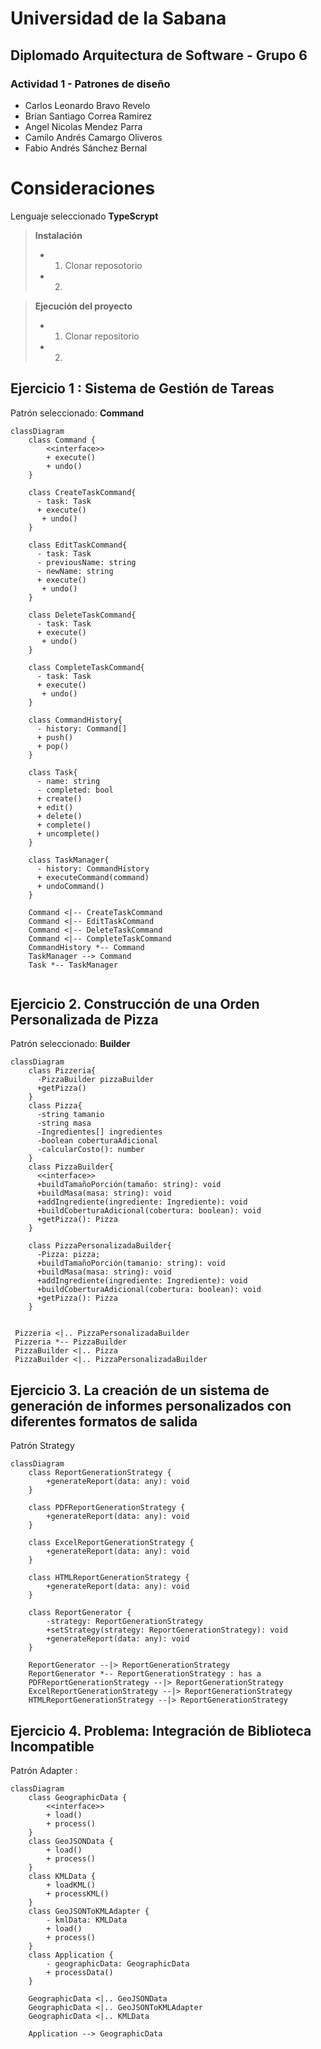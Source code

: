 # Universidad de la Sabana

## Diplomado Arquitectura de Software - Grupo 6

### Actividad 1 - Patrones de diseño

- Carlos Leonardo Bravo Revelo
- Brian Santiago Correa Ramirez
- Angel Nicolas Mendez Parra
- Camilo Andrés Camargo Oliveros
- Fabio Andrés Sánchez Bernal

# Consideraciones

Lenguaje seleccionado **TypeScrypt**

> **Instalación**
>
> - 1. Clonar reposotorio
> - 2.

> **Ejecución del proyecto**
>
> - 1. Clonar repositorio
> - 2.

## Ejercicio 1 : Sistema de Gestión de Tareas

Patrón seleccionado: **Command**

```mermaid
classDiagram
    class Command {
	    <<interface>>
        + execute()
        + undo()
    }

    class CreateTaskCommand{
      - task: Task
      + execute()
       + undo()
    }

    class EditTaskCommand{
      - task: Task
      - previousName: string
      - newName: string
      + execute()
       + undo()
    }

    class DeleteTaskCommand{
      - task: Task
      + execute()
       + undo()
    }

    class CompleteTaskCommand{
      - task: Task
      + execute()
       + undo()
    }

    class CommandHistory{
      - history: Command[]
      + push()
      + pop()
    }

    class Task{
      - name: string
      - completed: bool
      + create()
      + edit()
      + delete()
      + complete()
      + uncomplete()
    }

    class TaskManager{
      - history: CommandHistory
      + executeCommand(command)
      + undoCommand()
    }

    Command <|-- CreateTaskCommand
    Command <|-- EditTaskCommand
    Command <|-- DeleteTaskCommand
    Command <|-- CompleteTaskCommand
    CommandHistory *-- Command
    TaskManager --> Command
    Task *-- TaskManager


```

## Ejercicio 2. Construcción de una Orden Personalizada de Pizza

Patrón seleccionado: **Builder**

```mermaid
classDiagram
    class Pizzeria{
      -PizzaBuilder pizzaBuilder
      +getPizza()
    }
    class Pizza{
      -string tamanio
      -string masa
      -Ingredientes[] ingredientes
      -boolean coberturaAdicional
      -calcularCosto(): number
    }
    class PizzaBuilder{
      <<interface>>
      +buildTamañoPorción(tamaño: string): void
      +buildMasa(masa: string): void
      +addIngrediente(ingrediente: Ingrediente): void
      +buildCoberturaAdicional(cobertura: boolean): void
      +getPizza(): Pizza
    }

    class PizzaPersonalizadaBuilder{
      -Pizza: pizza;
      +buildTamañoPorción(tamanio: string): void
      +buildMasa(masa: string): void
      +addIngrediente(ingrediente: Ingrediente): void
      +buildCoberturaAdicional(cobertura: boolean): void
      +getPizza(): Pizza
    }


 Pizzeria <|.. PizzaPersonalizadaBuilder
 Pizzeria *-- PizzaBuilder
 PizzaBuilder <|.. Pizza
 PizzaBuilder <|.. PizzaPersonalizadaBuilder
```

## Ejercicio 3. La creación de un sistema de generación de informes personalizados con diferentes formatos de salida

Patrón Strategy

```mermaid
classDiagram
    class ReportGenerationStrategy {
        +generateReport(data: any): void
    }

    class PDFReportGenerationStrategy {
        +generateReport(data: any): void
    }

    class ExcelReportGenerationStrategy {
        +generateReport(data: any): void
    }

    class HTMLReportGenerationStrategy {
        +generateReport(data: any): void
    }

    class ReportGenerator {
        -strategy: ReportGenerationStrategy
        +setStrategy(strategy: ReportGenerationStrategy): void
        +generateReport(data: any): void
    }

    ReportGenerator --|> ReportGenerationStrategy
    ReportGenerator *-- ReportGenerationStrategy : has a
    PDFReportGenerationStrategy --|> ReportGenerationStrategy
    ExcelReportGenerationStrategy --|> ReportGenerationStrategy
    HTMLReportGenerationStrategy --|> ReportGenerationStrategy
```

## Ejercicio 4. Problema: Integración de Biblioteca Incompatible

Patrón Adapter :

```mermaid
classDiagram
    class GeographicData {
	    <<interface>>
        + load()
        + process()
    }
    class GeoJSONData {
        + load()
        + process()
    }
    class KMLData {
        + loadKML()
        + processKML()
    }
    class GeoJSONToKMLAdapter {
        - kmlData: KMLData
        + load()
        + process()
    }
    class Application {
        - geographicData: GeographicData
        + processData()
    }

    GeographicData <|.. GeoJSONData
    GeographicData <|.. GeoJSONToKMLAdapter
    GeographicData <|.. KMLData

    Application --> GeographicData

```
